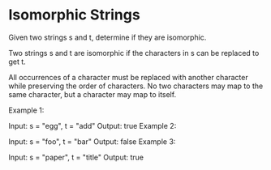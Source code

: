 # Isomorphic Strings

Given two strings s and t, determine if they are isomorphic.

Two strings s and t are isomorphic if the characters in s can be replaced to get t.

All occurrences of a character must be replaced with another character while preserving the order of characters. No two
characters may map to the same character, but a character may map to itself.

Example 1:

Input: s = "egg", t = "add"
Output: true Example 2:

Input: s = "foo", t = "bar"
Output: false Example 3:

Input: s = "paper", t = "title"
Output: true
